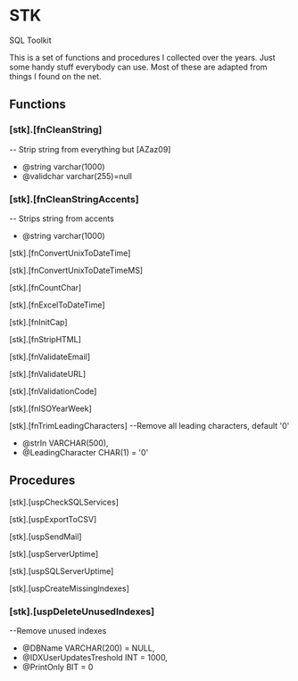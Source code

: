 # STK
SQL Toolkit

This is a set of functions and procedures I collected over the years. 
Just some handy stuff everybody can use. 
Most of these are adapted from things I found on the net.

## Functions

### [stk].[fnCleanString]
-- Strip string from everything but [AZaz09]
- @string varchar(1000)
- @validchar varchar(255)=null

### [stk].[fnCleanStringAccents]
-- Strips string from accents
- @string varchar(1000)

[stk].[fnConvertUnixToDateTime] 

[stk].[fnConvertUnixToDateTimeMS] 

[stk].[fnCountChar] 

[stk].[fnExcelToDateTime]

[stk].[fnInitCap] 

[stk].[fnStripHTML]

[stk].[fnValidateEmail] 

[stk].[fnValidateURL]

[stk].[fnValidationCode]

[stk].[fnISOYearWeek]

[stk].[fnTrimLeadingCharacters]
--Remove all leading characters, default '0'
- @strIn VARCHAR(500),
- @LeadingCharacter CHAR(1) = '0'


## Procedures

[stk].[uspCheckSQLServices]

[stk].[uspExportToCSV]

[stk].[uspSendMail]

[stk].[uspServerUptime]

[stk].[uspSQLServerUptime]

[stk].[uspCreateMissingIndexes]

### [stk].[uspDeleteUnusedIndexes]
--Remove unused indexes
- @DBName VARCHAR(200) = NULL,
- @IDXUserUpdatesTreshold INT = 1000,
- @PrintOnly BIT = 0
